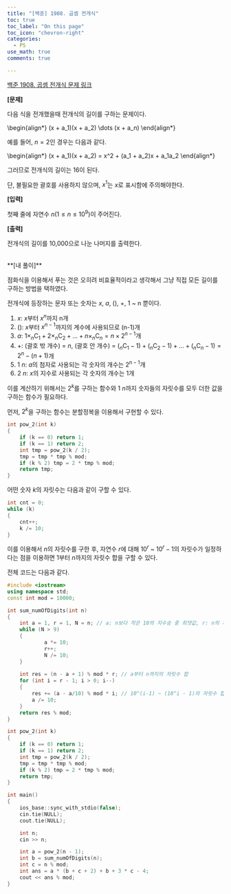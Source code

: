 ```yaml
---
title: "[백준] 1908. 곱셈 전개식"
toc: true
toc_label: "On this page"
toc_icon: "chevron-right"
categories:
  - PS
use_math: true
comments: true

---
```


[백준 1908. 곱셈 전개식 문제 링크](https://www.acmicpc.net/problem/1908)

**[문제]**

다음 식을 전개했을때 전개식의 길이를 구하는 문제이다.

\begin{align\*}
(x + a_1)(x + a_2) \dots (x + a_n)
\end{align\*}

예를 들어, $n=2$인 경우는 다음과 같다.

\begin{align\*}
(x + a_1)(x + a_2) = x^2 + (a_1 + a_2)x + a_1a_2
\end{align\*}

그러므로 전개식의 길이는 16이 된다.

단, 불필요한 괄호를 사용하지 않으며, $x^1$는 $x$로 표시함에 주의해야한다.

**[입력]**

첫째 줄에 자연수 $n(1 \leq n \leq 10^9)$이 주어진다.

**[출력]**

전개식의 길이를 10,000으로 나눈 나머지를 출력한다.


<br/>
**[내 풀이]**

점화식을 이용해서 푸는 것은 오히려 비효율적이라고 생각해서 그냥 직접 모든 길이를 구하는 방법을 택하였다.

전개식에 등장하는 문자 또는 숫자는 $x$, $a$, $()$, $+$, 1 ~ n 뿐이다.

1. $x$: $x$부터 $x^n$까지 n개
2. $()$: $x$부터 $x^{n-1}$까지의 계수에 사용되므로 (n-1)개
3. $a$: $1 \times _{n}\mathrm{C}_{1} + 2 \times _{n}\mathrm{C}_{2} + \dots + n \times _{n}\mathrm{C}_{n} = n \times 2^{n-1}$개
4. $+$: (괄호 밖 개수) = $n$, (괄호 안 개수) = $(_{n}\mathrm{C}_{1} - 1) + (_{n}\mathrm{C}_{2} - 1) + \dots + (_{n}\mathrm{C}_{n} - 1) = 2^n - (n + 1)$개
5. $1 ~ n$: $a$의 첨자로 사용되는 각 숫자의 개수는 $2^{n-1}$개
6. $2 ~ n$: $x$의 지수로 사용되는 각 숫자의 개수는 1개

이를 계산하기 위해서는 $2^k$를 구하는 함수와 $1 ~ n$까지 숫자들의 자릿수를 모두 더한 값을 구하는 함수가 필요하다.

먼저, $2^k$을 구하는 함수는 분할정복을 이용해서 구현할 수 있다.

```cpp
int pow_2(int k)
{
    if (k == 0) return 1;
    if (k == 1) return 2;
    int tmp = pow_2(k / 2);
    tmp = tmp * tmp % mod;
    if (k % 2) tmp = 2 * tmp % mod;
    return tmp;
}
```

어떤 숫자 $k$의 자릿수는 다음과 같이 구할 수 있다.

```cpp
int cnt = 0;
while (k)
{
    cnt++;
    k /= 10;
}
```

이를 이용해서 $n$의 자릿수를 구한 후, 자연수 $r$에 대해 $10^r$ ~ $10^r - 1$의 자릿수가 일정하다는 점을 이용하면 1부터 $n$까지의 자릿수 합을 구할 수 있다.

전체 코드는 다음과 같다.

```cpp
#include <iostream>
using namespace std;
const int mod = 10000;

int sum_numOfDigits(int n)
{
    int a = 1, r = 1, N = n; // a: n보다 작은 10의 지수승 중 최댓값, r: n의 자릿수
    while (N > 9)
    {
	        a *= 10;
	        r++;
	        N /= 10;
    }
    
    int res = (n - a + 1) % mod * r; // a부터 n까지의 자릿수 합
    for (int i = r - 1; i > 0; i--)
    {
        res += (a - a/10) % mod * i; // 10^(i-1) ~ (10^i - 1)의 자릿수 합
        a /= 10;
    }
    return res % mod;
}

int pow_2(int k)
{
    if (k == 0) return 1;
    if (k == 1) return 2;
    int tmp = pow_2(k / 2);
    tmp = tmp * tmp % mod;
    if (k % 2) tmp = 2 * tmp % mod;
    return tmp;
}

int main()
{
    ios_base::sync_with_stdio(false);
    cin.tie(NULL);
    cout.tie(NULL);

    int n;
    cin >> n;

    int a = pow_2(n - 1);
    int b = sum_numOfDigits(n);
    int c = n % mod;
    int ans = a * (b + c + 2) + b + 3 * c - 4;
    cout << ans % mod;
}
```
